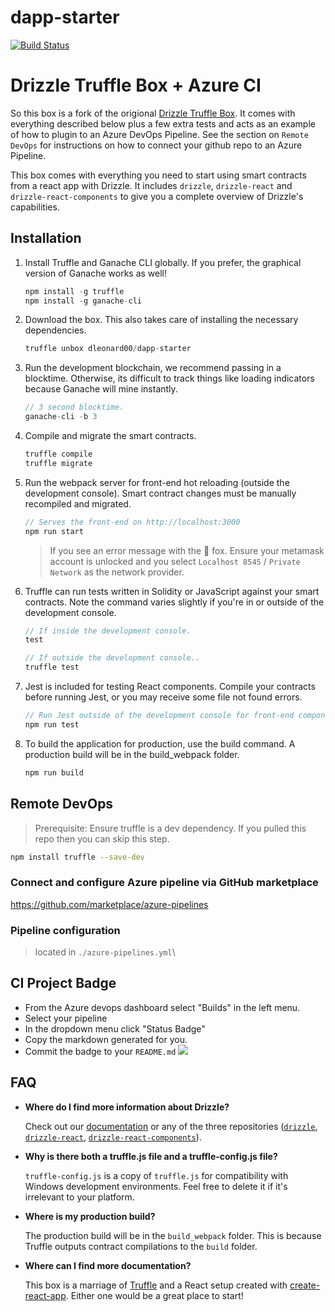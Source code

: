 # dapp-starter

[![Build Status](https://dev.azure.com/dougatmainframe/demo/_apis/build/status/dleonard00.dapp-starter)](https://dev.azure.com/dougatmainframe/demo/_build/latest?definitionId=2)


# Drizzle Truffle Box + Azure CI

So this box is a fork of the origional [Drizzle Truffle Box](https://github.com/truffle-box/drizzle-box). It comes with everything described below plus a few extra tests and acts as an example of how to plugin to an Azure DevOps Pipeline. See the section on `Remote DevOps` for instructions on how to connect your github repo to an Azure Pipeline.

This box comes with everything you need to start using smart contracts from a react app with Drizzle. It includes `drizzle`, `drizzle-react` and `drizzle-react-components` to give you a complete overview of Drizzle's capabilities.

## Installation

1. Install Truffle and Ganache CLI globally. If you prefer, the graphical version of Ganache works as well!
    ```javascript
    npm install -g truffle
    npm install -g ganache-cli
    ```

2. Download the box. This also takes care of installing the necessary dependencies.
    ```javascript
    truffle unbox dleonard00/dapp-starter
    ```

3. Run the development blockchain, we recommend passing in a blocktime. Otherwise, its difficult to track things like loading indicators because Ganache will mine instantly.
    ```javascript
    // 3 second blocktime.
    ganache-cli -b 3
    ```

4. Compile and migrate the smart contracts. 
    ```javascript
    truffle compile
    truffle migrate
    ```

5. Run the webpack server for front-end hot reloading (outside the development console). Smart contract changes must be manually recompiled and migrated.
    ```javascript
    // Serves the front-end on http://localhost:3000
    npm run start
    ```
    > If you see an error message with the 🦊 fox. Ensure your metamask account is unlocked and you select `Localhost 8545` / `Private Network` as the network provider.

6. Truffle can run tests written in Solidity or JavaScript against your smart contracts. Note the command varies slightly if you're in or outside of the development console.
    ```javascript
    // If inside the development console.
    test

    // If outside the development console..
    truffle test
    ```

7. Jest is included for testing React components. Compile your contracts before running Jest, or you may receive some file not found errors.
    ```javascript
    // Run Jest outside of the development console for front-end component tests.
    npm run test
    ```

8. To build the application for production, use the build command. A production build will be in the build_webpack folder.
    ```javascript
    npm run build
    ```

## Remote DevOps

> Prerequisite: Ensure truffle is a dev dependency. If you pulled this repo then you can skip this step.
``` bash
npm install truffle --save-dev
```

### Connect and configure Azure pipeline via GitHub marketplace
https://github.com/marketplace/azure-pipelines

### Pipeline configuration
> located in `./azure-pipelines.yml`\

## CI Project Badge
* From the Azure devops dashboard select "Builds" in the left menu.
* Select your pipeline
* In the dropdown menu click "Status Badge"
* Copy the markdown generated for you.
* Commit the badge to your `README.md`
![](https://i.imgur.com/Cg9MW7o.png)

## FAQ

* __Where do I find more information about Drizzle?__

    Check out our [documentation](http://truffleframework.com/docs/drizzle/getting-started) or any of the three repositories ([`drizzle`](https://github.com/trufflesuite/drizzle), [`drizzle-react`](https://github.com/trufflesuite/drizzle-react), [`drizzle-react-components`](https://github.com/trufflesuite/drizzle-react-components)).

* __Why is there both a truffle.js file and a truffle-config.js file?__

    `truffle-config.js` is a copy of `truffle.js` for compatibility with Windows development environments. Feel free to delete it if it's irrelevant to your platform.

* __Where is my production build?__

    The production build will be in the `build_webpack` folder. This is because Truffle outputs contract compilations to the `build` folder.

* __Where can I find more documentation?__

    This box is a marriage of [Truffle](http://truffleframework.com/) and a React setup created with [create-react-app](https://github.com/facebookincubator/create-react-app/blob/master/packages/react-scripts/template/README.md). Either one would be a great place to start!